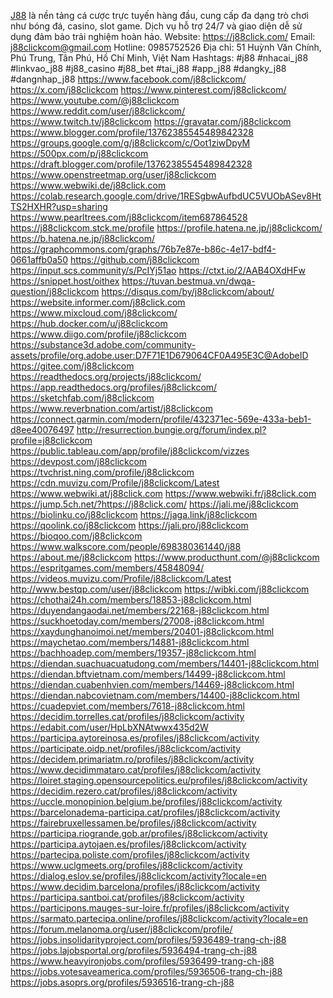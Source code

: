 <a href="https://j88click.com/">J88</a> là nền tảng cá cược trực tuyến hàng đầu, cung cấp đa dạng trò chơi như bóng đá, casino, slot game. Dịch vụ hỗ trợ 24/7 và giao diện dễ sử dụng đảm bảo trải nghiệm hoàn hảo.
Website: <a href="https://j88click.com/">https://j88click.com/</a>
Email: j88clickcom@gmail.com
Hotline: 0985752526
Địa chỉ: 51 Huỳnh Văn Chính, Phú Trung, Tân Phú, Hồ Chí Minh, Việt Nam
Hashtags: #j88 #nhacai_j88 #linkvao_j88 #j88_casino #j88_bet #tai_j88 #app_j88 #dangky_j88 #dangnhap_j88
<a href="https://www.facebook.com/j88clickcom/">https://www.facebook.com/j88clickcom/</a>
<a href="https://x.com/j88clickcom">https://x.com/j88clickcom</a>
<a href="https://www.pinterest.com/j88clickcom/">https://www.pinterest.com/j88clickcom/</a>
<a href="https://www.youtube.com/@j88clickcom">https://www.youtube.com/@j88clickcom</a>
<a href="https://www.reddit.com/user/j88clickcom/">https://www.reddit.com/user/j88clickcom/</a>
<a href="https://www.twitch.tv/j88clickcom">https://www.twitch.tv/j88clickcom</a>
<a href="https://gravatar.com/j88clickcom">https://gravatar.com/j88clickcom</a>
<a href="https://www.blogger.com/profile/13762385545489842328">https://www.blogger.com/profile/13762385545489842328</a>
<a href="https://groups.google.com/g/j88clickcom/c/Oot1ziwDpyM">https://groups.google.com/g/j88clickcom/c/Oot1ziwDpyM</a>
<a href="https://500px.com/p/j88clickcom">https://500px.com/p/j88clickcom</a>
<a href="https://draft.blogger.com/profile/13762385545489842328">https://draft.blogger.com/profile/13762385545489842328</a>
<a href="https://www.openstreetmap.org/user/j88clickcom">https://www.openstreetmap.org/user/j88clickcom</a>
<a href="https://www.webwiki.de/j88click.com">https://www.webwiki.de/j88click.com</a>
<a href="https://colab.research.google.com/drive/1RESgbwAufbdUC5VUObASev8HtTS2HXHR?usp=sharing">https://colab.research.google.com/drive/1RESgbwAufbdUC5VUObASev8HtTS2HXHR?usp=sharing</a>
<a href="https://www.pearltrees.com/j88clickcom/item687864528">https://www.pearltrees.com/j88clickcom/item687864528</a>
<a href="https://j88clickcom.stck.me/profile">https://j88clickcom.stck.me/profile</a>
<a href="https://profile.hatena.ne.jp/j88clickcom/">https://profile.hatena.ne.jp/j88clickcom/</a>
<a href="https://b.hatena.ne.jp/j88clickcom/">https://b.hatena.ne.jp/j88clickcom/</a>
<a href="https://graphcommons.com/graphs/76b7e87e-b86c-4e17-bdf4-0661affb0a50">https://graphcommons.com/graphs/76b7e87e-b86c-4e17-bdf4-0661affb0a50</a>
<a href="https://github.com/j88clickcom">https://github.com/j88clickcom</a>
<a href="https://input.scs.community/s/PcIYj51ao">https://input.scs.community/s/PcIYj51ao</a>
<a href="https://ctxt.io/2/AAB4OXdHFw">https://ctxt.io/2/AAB4OXdHFw</a>
<a href="https://snippet.host/oithex">https://snippet.host/oithex</a>
<a href="https://tuvan.bestmua.vn/dwqa-question/j88clickcom">https://tuvan.bestmua.vn/dwqa-question/j88clickcom</a>
<a href="https://disqus.com/by/j88clickcom/about/">https://disqus.com/by/j88clickcom/about/</a>
<a href="https://website.informer.com/j88click.com">https://website.informer.com/j88click.com</a>
<a href="https://www.mixcloud.com/j88clickcom/">https://www.mixcloud.com/j88clickcom/</a>
<a href="https://hub.docker.com/u/j88clickcom">https://hub.docker.com/u/j88clickcom</a>
<a href="https://www.diigo.com/profile/j88clickcom">https://www.diigo.com/profile/j88clickcom</a>
<a href="https://substance3d.adobe.com/community-assets/profile/org.adobe.user:D7F71E1D679064CF0A495E3C@AdobeID">https://substance3d.adobe.com/community-assets/profile/org.adobe.user:D7F71E1D679064CF0A495E3C@AdobeID</a>
<a href="https://gitee.com/j88clickcom">https://gitee.com/j88clickcom</a>
<a href="https://readthedocs.org/projects/j88clickcom/">https://readthedocs.org/projects/j88clickcom/</a>
<a href="https://app.readthedocs.org/profiles/j88clickcom/">https://app.readthedocs.org/profiles/j88clickcom/</a>
<a href="https://sketchfab.com/j88clickcom">https://sketchfab.com/j88clickcom</a>
<a href="https://www.reverbnation.com/artist/j88clickcom">https://www.reverbnation.com/artist/j88clickcom</a>
<a href="https://connect.garmin.com/modern/profile/432371ec-569e-433a-beb1-d8ee40076497">https://connect.garmin.com/modern/profile/432371ec-569e-433a-beb1-d8ee40076497</a>
<a href="http://resurrection.bungie.org/forum/index.pl?profile=j88clickcom">http://resurrection.bungie.org/forum/index.pl?profile=j88clickcom</a>
<a href="https://public.tableau.com/app/profile/j88clickcom/vizzes">https://public.tableau.com/app/profile/j88clickcom/vizzes</a>
<a href="https://devpost.com/j88clickcom">https://devpost.com/j88clickcom</a>
<a href="https://tvchrist.ning.com/profile/j88clickcom">https://tvchrist.ning.com/profile/j88clickcom</a>
<a href="https://cdn.muvizu.com/Profile/j88clickcom/Latest">https://cdn.muvizu.com/Profile/j88clickcom/Latest</a>
<a href="https://www.webwiki.at/j88click.com">https://www.webwiki.at/j88click.com</a>
<a href="https://www.webwiki.fr/j88click.com">https://www.webwiki.fr/j88click.com</a>
<a href="https://jump.5ch.net/?https://j88click.com/">https://jump.5ch.net/?https://j88click.com/</a>
<a href="https://jali.me/j88clickcom">https://jali.me/j88clickcom</a>
<a href="https://biolinku.co/j88clickcom">https://biolinku.co/j88clickcom</a>
<a href="https://jaga.link/j88clickcom">https://jaga.link/j88clickcom</a>
<a href="https://qoolink.co/j88clickcom">https://qoolink.co/j88clickcom</a>
<a href="https://jali.pro/j88clickcom">https://jali.pro/j88clickcom</a>
<a href="https://bioqoo.com/j88clickcom">https://bioqoo.com/j88clickcom</a>
<a href="https://www.walkscore.com/people/698380361440/j88">https://www.walkscore.com/people/698380361440/j88</a>
<a href="https://about.me/j88clickcom">https://about.me/j88clickcom</a>
<a href="https://www.producthunt.com/@j88clickcom">https://www.producthunt.com/@j88clickcom</a>
<a href="https://espritgames.com/members/45848094/">https://espritgames.com/members/45848094/</a>
<a href="https://videos.muvizu.com/Profile/j88clickcom/Latest">https://videos.muvizu.com/Profile/j88clickcom/Latest</a>
<a href="http://www.bestqp.com/user/j88clickcom">http://www.bestqp.com/user/j88clickcom</a>
<a href="https://wibki.com/j88clickcom">https://wibki.com/j88clickcom</a>
<a href="https://chothai24h.com/members/18853-j88clickcom.html">https://chothai24h.com/members/18853-j88clickcom.html</a>
<a href="https://duyendangaodai.net/members/22168-j88clickcom.html">https://duyendangaodai.net/members/22168-j88clickcom.html</a>
<a href="https://suckhoetoday.com/members/27008-j88clickcom.html">https://suckhoetoday.com/members/27008-j88clickcom.html</a>
<a href="https://xaydunghanoimoi.net/members/20401-j88clickcom.html">https://xaydunghanoimoi.net/members/20401-j88clickcom.html</a>
<a href="https://maychetao.com/members/14881-j88clickcom.html">https://maychetao.com/members/14881-j88clickcom.html</a>
<a href="https://bachhoadep.com/members/19357-j88clickcom.html">https://bachhoadep.com/members/19357-j88clickcom.html</a>
<a href="https://diendan.suachuacuatudong.com/members/14401-j88clickcom.html">https://diendan.suachuacuatudong.com/members/14401-j88clickcom.html</a>
<a href="https://diendan.bftvietnam.com/members/14499-j88clickcom.html">https://diendan.bftvietnam.com/members/14499-j88clickcom.html</a>
<a href="https://diendan.cuabenhvien.com/members/14469-j88clickcom.html">https://diendan.cuabenhvien.com/members/14469-j88clickcom.html</a>
<a href="https://diendan.nabcovietnam.com/members/14400-j88clickcom.html">https://diendan.nabcovietnam.com/members/14400-j88clickcom.html</a>
<a href="https://cuadepviet.com/members/7618-j88clickcom.html">https://cuadepviet.com/members/7618-j88clickcom.html</a>
<a href="https://decidim.torrelles.cat/profiles/j88clickcom/activity">https://decidim.torrelles.cat/profiles/j88clickcom/activity</a>
<a href="https://edabit.com/user/HpLbXNAtwwx435d2W">https://edabit.com/user/HpLbXNAtwwx435d2W</a>
<a href="https://participa.aytoreinosa.es/profiles/j88clickcom/activity">https://participa.aytoreinosa.es/profiles/j88clickcom/activity</a>
<a href="https://participate.oidp.net/profiles/j88clickcom/activity">https://participate.oidp.net/profiles/j88clickcom/activity</a>
<a href="https://decidem.primariatm.ro/profiles/j88clickcom/activity">https://decidem.primariatm.ro/profiles/j88clickcom/activity</a>
<a href="https://www.decidimmataro.cat/profiles/j88clickcom/activity">https://www.decidimmataro.cat/profiles/j88clickcom/activity</a>
<a href="https://loiret.staging.opensourcepolitics.eu/profiles/j88clickcom/activity">https://loiret.staging.opensourcepolitics.eu/profiles/j88clickcom/activity</a>
<a href="https://decidim.rezero.cat/profiles/j88clickcom/activity">https://decidim.rezero.cat/profiles/j88clickcom/activity</a>
<a href="https://uccle.monopinion.belgium.be/profiles/j88clickcom/activity">https://uccle.monopinion.belgium.be/profiles/j88clickcom/activity</a>
<a href="https://barcelonadema-participa.cat/profiles/j88clickcom/activity">https://barcelonadema-participa.cat/profiles/j88clickcom/activity</a>
<a href="https://fairebruxellessamen.be/profiles/j88clickcom/activity">https://fairebruxellessamen.be/profiles/j88clickcom/activity</a>
<a href="https://participa.riogrande.gob.ar/profiles/j88clickcom/activity">https://participa.riogrande.gob.ar/profiles/j88clickcom/activity</a>
<a href="https://participa.aytojaen.es/profiles/j88clickcom/activity">https://participa.aytojaen.es/profiles/j88clickcom/activity</a>
<a href="https://partecipa.poliste.com/profiles/j88clickcom/activity">https://partecipa.poliste.com/profiles/j88clickcom/activity</a>
<a href="https://www.uclgmeets.org/profiles/j88clickcom/activity">https://www.uclgmeets.org/profiles/j88clickcom/activity</a>
<a href="https://dialog.eslov.se/profiles/j88clickcom/activity?locale=en">https://dialog.eslov.se/profiles/j88clickcom/activity?locale=en</a>
<a href="https://www.decidim.barcelona/profiles/j88clickcom/activity">https://www.decidim.barcelona/profiles/j88clickcom/activity</a>
<a href="https://participa.santboi.cat/profiles/j88clickcom/activity">https://participa.santboi.cat/profiles/j88clickcom/activity</a>
<a href="https://participons.mauges-sur-loire.fr/profiles/j88clickcom/activity">https://participons.mauges-sur-loire.fr/profiles/j88clickcom/activity</a>
<a href="https://sarmato.partecipa.online/profiles/j88clickcom/activity?locale=en">https://sarmato.partecipa.online/profiles/j88clickcom/activity?locale=en</a>
<a href="https://forum.melanoma.org/user/j88clickcom/profile/">https://forum.melanoma.org/user/j88clickcom/profile/</a>
<a href="https://jobs.insolidarityproject.com/profiles/5936489-trang-ch-j88">https://jobs.insolidarityproject.com/profiles/5936489-trang-ch-j88</a>
<a href="https://jobs.lajobsportal.org/profiles/5936494-trang-ch-j88">https://jobs.lajobsportal.org/profiles/5936494-trang-ch-j88</a>
<a href="https://www.heavyironjobs.com/profiles/5936499-trang-ch-j88">https://www.heavyironjobs.com/profiles/5936499-trang-ch-j88</a>
<a href="https://jobs.votesaveamerica.com/profiles/5936506-trang-ch-j88">https://jobs.votesaveamerica.com/profiles/5936506-trang-ch-j88</a>
<a href="https://jobs.asoprs.org/profiles/5936516-trang-ch-j88">https://jobs.asoprs.org/profiles/5936516-trang-ch-j88</a>